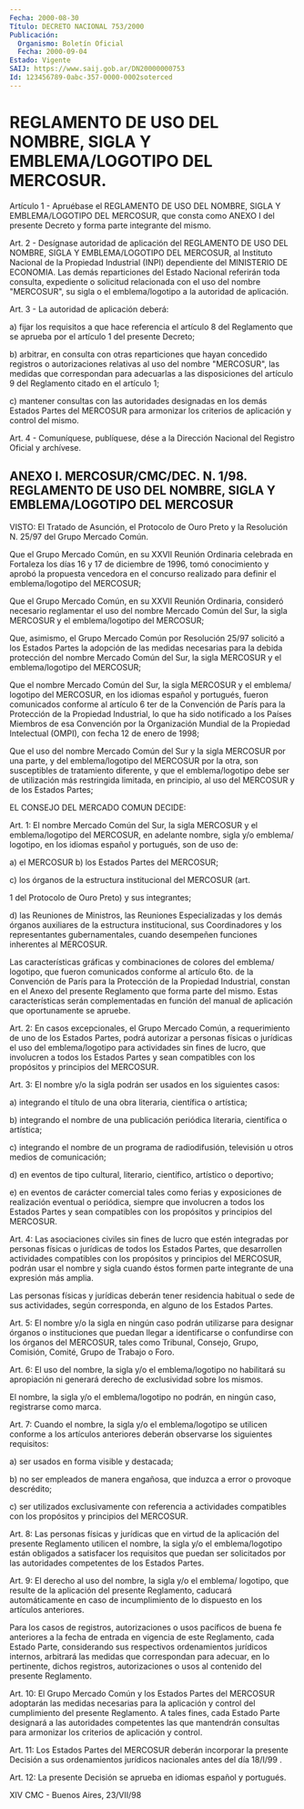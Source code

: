 ```yaml
---
Fecha: 2000-08-30
Título: DECRETO NACIONAL 753/2000
Publicación:
  Organismo: Boletín Oficial
  Fecha: 2000-09-04
Estado: Vigente
SAIJ: https://www.saij.gob.ar/DN20000000753
Id: 123456789-0abc-357-0000-0002soterced
---
```

# REGLAMENTO DE USO DEL NOMBRE, SIGLA Y EMBLEMA/LOGOTIPO DEL MERCOSUR.

<a id="1"></a>
Artículo  1 - Apruébase el REGLAMENTO DE USO DEL NOMBRE,  SIGLA  Y EMBLEMA/LOGOTIPO  DEL  MERCOSUR,  que  consta  como  ANEXO  I  del presente Decreto y forma parte integrante del mismo.

<a id="2"></a>
Art.  2  - Desígnase autoridad de aplicación del REGLAMENTO DE USO DEL NOMBRE,  SIGLA  Y  EMBLEMA/LOGOTIPO DEL MERCOSUR, al Instituto Nacional  de  la  Propiedad   Industrial  (INPI)  dependiente  del MINISTERIO DE ECONOMIA. Las demás reparticiones del Estado Nacional referirán toda consulta, expediente  o solicitud relacionada con el uso  del nombre "MERCOSUR", su sigla o  el  emblema/logotipo  a  la autoridad de aplicación.

<a id="3"></a>
Art.  3  -  La  autoridad  de  aplicación  deberá:

a) fijar los requisitos  a  que hace referencia el artículo 8 del Reglamento que se aprueba por el artículo 1 del presente Decreto;

b) arbitrar, en consulta con otras  reparticiones  que  hayan concedido registros o autorizaciones relativas al uso del nombre "MERCOSUR", las medidas que correspondan para adecuarlas a las disposiciones del artículo 9 del Reglamento citado en el artículo 1;

c) mantener consultas con las  autoridades designadas en los demás Estados  Partes  del  MERCOSUR  para  armonizar  los  criterios de aplicación y control del mismo.

<a id="4"></a>
Art.  4 - Comuníquese, publíquese, dése a la Dirección Nacional del Registro Oficial y archívese.

## ANEXO I. MERCOSUR/CMC/DEC. N. 1/98. REGLAMENTO DE USO DEL NOMBRE, SIGLA Y EMBLEMA/LOGOTIPO DEL MERCOSUR

<a id="1"></a>
VISTO: El Tratado de Asunción,  el Protocolo de Ouro Preto y la Resolución  N. 25/97 del Grupo Mercado Común.

Que el Grupo Mercado Común, en su XXVII Reunión Ordinaria celebrada en Fortaleza los  días  16  y  17  de diciembre  de  1996,  tomó conocimiento  y  aprobó  la  propuesta vencedora en el concurso realizado para definir el emblema/logotipo del MERCOSUR;

Que el Grupo Mercado Común, en su XXVII Reunión Ordinaria, consideró necesario reglamentar el uso del nombre Mercado Común del Sur, la sigla MERCOSUR y el emblema/logotipo  del MERCOSUR;

Que, asimismo, el Grupo Mercado Común por Resolución 25/97 solicitó a  los  Estados  Partes  la  adopción  de  las  medidas necesarias para la debida protección del nombre Mercado Común  del Sur,  la sigla MERCOSUR y el emblema/logotipo del MERCOSUR;

Que el nombre Mercado Común del Sur, la sigla MERCOSUR y el emblema/ logotipo del MERCOSUR, en los idiomas español y portugués, fueron comunicados  conforme al artículo 6 ter de la Convención  de  París para la Protección  de  la  Propiedad  Industrial,  lo que ha sido notificado  a  los  Países  Miembros  de esa Convención por  la Organización Mundial de la Propiedad Intelectual (OMPI), con fecha 12 de enero de 1998;

Que el uso del nombre Mercado Común del Sur y la sigla MERCOSUR por una parte, y del emblema/logotipo del MERCOSUR por la otra, son susceptibles de tratamiento  diferente,  y que el emblema/logotipo debe ser de  utilización  más  restringida limitada, en principio, al  uso  del  MERCOSUR  y de los Estados Partes;

EL  CONSEJO  DEL  MERCADO COMUN DECIDE:

Art. 1:  El  nombre Mercado Común del Sur, la sigla  MERCOSUR y el emblema/logotipo del MERCOSUR, en adelante nombre, sigla  y/o emblema/ logotipo, en los idiomas español y portugués, son de uso de:

a) el MERCOSUR b) los Estados  Partes  del  MERCOSUR;

c)  los órganos de  la  estructura institucional del MERCOSUR (art.

1 del  Protocolo  de Ouro Preto) y sus  integrantes;

d)  las  Reuniones  de Ministros, las  Reuniones Especializadas  y los demás órganos auxiliares de  la  estructura institucional, sus Coordinadores y los representantes gubernamentales, cuando desempeñen funciones  inherentes  al MERCOSUR.

Las características gráficas y combinaciones de colores del emblema/ logotipo, que fueron comunicados conforme  al  artículo 6to. de la Convención de París para la Protección de la Propiedad Industrial, constan  en  el Anexo del presente Reglamento que forma  parte  del mismo. Estas características  serán  complementadas  en función del manual de aplicación que oportunamente se apruebe.

Art.  2:  En  casos  excepcionales,  el  Grupo  Mercado  Común,  a requerimiento  de  uno  de  los Estados Partes, podrá autorizar  a personas  físicas o jurídicas  el  uso  del  emblema/logotipo  para actividades sin fines de lucro, que involucren a todos los Estados Partes y sean  compatibles  con  los  propósitos  y  principios del MERCOSUR.

Art. 3: El nombre y/o la sigla podrán ser usados en los  siguientes casos:

a) integrando el título de una obra literaria, científica o artística;

b)  integrando  el nombre de una publicación periódica literaria, científica o artística;

c) integrando el nombre de un programa de radiodifusión, televisión u otros medios de comunicación;

d) en eventos de tipo cultural, literario,  científico, artístico o deportivo;

e)  en  eventos  de carácter comercial tales  como  ferias  y exposiciones  de  realización   eventual  o periódica,  siempre que involucren a todos los Estados Partes  y sean compatibles con los propósitos  y  principios  del  MERCOSUR.

Art. 4:  Las  asociaciones  civiles  sin  fines de lucro que estén integradas por personas físicas o jurídicas  de  todos  los Estados Partes, que desarrollen actividades compatibles con los propósitos y  principios  del MERCOSUR, podrán usar el nombre y sigla  cuando éstos  formen  parte    integrante  de  una  expresión  más  amplia.

Las personas físicas y jurídicas deberán tener residencia habitual o sede de sus actividades,  según  corresponda,  en  alguno de los Estados Partes.

Art.  5:  El  nombre  y/o la sigla en ningún caso podrán utilizarse para  designar  órganos  o   instituciones  que  puedan  llegar  a identificarse o confundirse  con  los  órganos del MERCOSUR, tales como Tribunal, Consejo, Grupo, Comisión,  Comité, Grupo de Trabajo o Foro.

Art. 6: El uso del nombre, la sigla y/o el  emblema/logotipo  no habilitará  su  apropiación  ni  generará  derecho de exclusividad sobre los mismos.

El nombre, la sigla y/o el emblema/logotipo no  podrán,  en  ningún caso, registrarse como marca.

Art.  7:  Cuando  el  nombre, la sigla y/o el emblema/logotipo se utilicen conforme a los artículos anteriores deberán observarse los siguientes requisitos:

a) ser usados en forma visible y destacada;

b) no ser empleados de  manera  engañosa,  que  induzca  a  error o provoque    descrédito;

c)  ser  utilizados  exclusivamente  con referencia a  actividades compatibles    con   los  propósitos  y principios del MERCOSUR.

Art.  8:  Las  personas  físicas  y  jurídicas que en virtud  de  la aplicación del presente Reglamento utilicen el nombre, la sigla y/o el emblema/logotipo están obligados  a  satisfacer  los requisitos que puedan ser solicitados por las autoridades competentes  de los Estados Partes.

Art.  9:  El  derecho  al  uso  del  nombre, la sigla y/o el emblema/ logotipo,  que resulte de la aplicación  del  presente  Reglamento, caducará automáticamente en caso de incumplimiento de lo dispuesto en los artículos anteriores.

Para los casos  de  registros,  autorizaciones  o usos pacíficos de buena  fe  anteriores  a  la fecha de entrada en vigencia  de  este Reglamento, cada Estado Parte, considerando sus respectivos ordenamientos jurídicos internos, arbitrará  las  medidas  que correspondan para adecuar, en lo pertinente, dichos registros, autorizaciones o usos al contenido del presente Reglamento.

Art. 10: El Grupo Mercado Común y los Estados  Partes del MERCOSUR adoptarán las medidas necesarias para la aplicación  y control del cumplimiento  del presente Reglamento. A tales fines, cada  Estado Parte designará  a  las autoridades competentes las que mantendrán consultas para armonizar  los  criterios  de  aplicación y control.

Art.  11: Los Estados Partes del MERCOSUR deberán  incorporar  la presente Decisión  a  sus ordenamientos jurídicos nacionales antes del día 18/I/99 .

Art. 12: La presente Decisión  se  aprueba  en  idiomas  español  y portugués.

XIV CMC - Buenos Aires, 23/VII/98